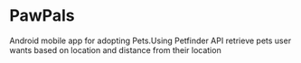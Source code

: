 # PawPals
Android mobile app for adopting Pets.Using Petfinder API retrieve pets user wants based on location and distance from their location
